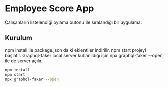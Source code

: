# Employee Score App

Çalışanların listelendiği oylama butonu ile sıralandığı bir uygulama.

## Kurulum

npm install ile package.json da ki eklentiler indirilir.
npm start projeyi başlatır. 
Graphql-faker local server kullanıldığı için npx graphql-faker --open ile de server açılır.
```bash
npm install
npm start
npx graphql-faker --open
